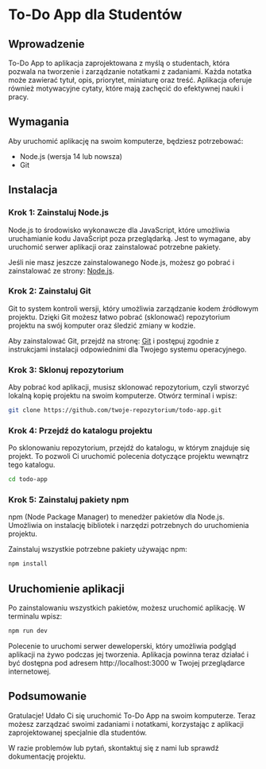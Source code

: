 # To-Do App dla Studentów

## Wprowadzenie

To-Do App to aplikacja zaprojektowana z myślą o studentach, która pozwala na tworzenie i zarządzanie notatkami z zadaniami. Każda notatka może zawierać tytuł, opis, priorytet, miniaturę oraz treść. Aplikacja oferuje również motywacyjne cytaty, które mają zachęcić do efektywnej nauki i pracy.

## Wymagania

Aby uruchomić aplikację na swoim komputerze, będziesz potrzebować:
- Node.js (wersja 14 lub nowsza)
- Git

## Instalacja

### Krok 1: Zainstaluj Node.js

Node.js to środowisko wykonawcze dla JavaScript, które umożliwia uruchamianie kodu JavaScript poza przeglądarką. Jest to wymagane, aby uruchomić serwer aplikacji oraz zainstalować potrzebne pakiety. 

Jeśli nie masz jeszcze zainstalowanego Node.js, możesz go pobrać i zainstalować ze strony: [Node.js](https://nodejs.org/).

### Krok 2: Zainstaluj Git

Git to system kontroli wersji, który umożliwia zarządzanie kodem źródłowym projektu. Dzięki Git możesz łatwo pobrać (sklonować) repozytorium projektu na swój komputer oraz śledzić zmiany w kodzie.

Aby zainstalować Git, przejdź na stronę: [Git](https://git-scm.com/) i postępuj zgodnie z instrukcjami instalacji odpowiednimi dla Twojego systemu operacyjnego.

### Krok 3: Sklonuj repozytorium

Aby pobrać kod aplikacji, musisz sklonować repozytorium, czyli stworzyć lokalną kopię projektu na swoim komputerze. Otwórz terminal i wpisz:

```bash
git clone https://github.com/twoje-repozytorium/todo-app.git
```

### Krok 4: Przejdź do katalogu projektu

Po sklonowaniu repozytorium, przejdź do katalogu, w którym znajduje się projekt. To pozwoli Ci uruchomić polecenia dotyczące projektu wewnątrz tego katalogu.

```bash
cd todo-app
```

### Krok 5: Zainstaluj pakiety npm

npm (Node Package Manager) to menedżer pakietów dla Node.js. Umożliwia on instalację bibliotek i narzędzi potrzebnych do uruchomienia projektu.

Zainstaluj wszystkie potrzebne pakiety używając npm:

```bash
npm install
```

## Uruchomienie aplikacji

Po zainstalowaniu wszystkich pakietów, możesz uruchomić aplikację. W terminalu wpisz:

```bash
npm run dev
```

Polecenie to uruchomi serwer deweloperski, który umożliwia podgląd aplikacji na żywo podczas jej tworzenia. Aplikacja powinna teraz działać i być dostępna pod adresem http://localhost:3000 w Twojej przeglądarce internetowej.

## Podsumowanie

Gratulacje! Udało Ci się uruchomić To-Do App na swoim komputerze. Teraz możesz zarządzać swoimi zadaniami i notatkami, korzystając z aplikacji zaprojektowanej specjalnie dla studentów.

W razie problemów lub pytań, skontaktuj się z nami lub sprawdź dokumentację projektu.